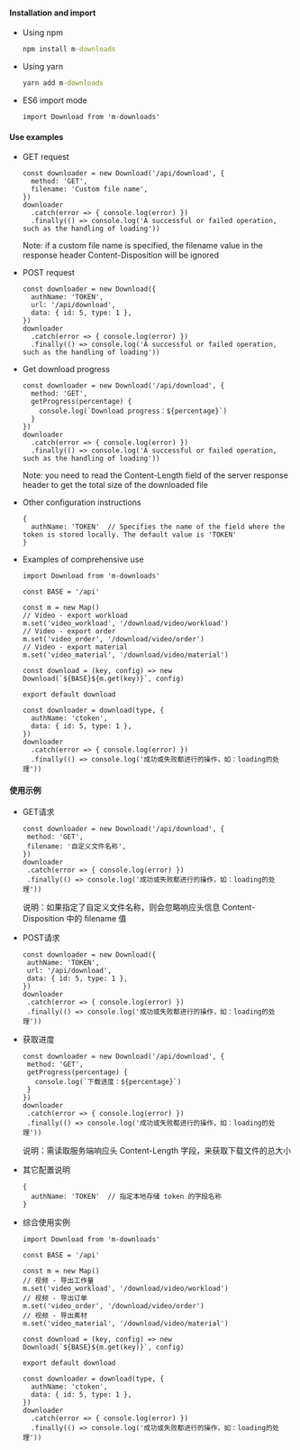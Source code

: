 #### Installation and import
* Using npm
  ```cmd
  npm install m-downloads
  ```

* Using yarn
  ```cmd
  yarn add m-downloads
  ```

* ES6 import mode
  ```JS
  import Download from 'm-downloads'
  ```

#### Use examples
* GET request
  ```JS
  const downloader = new Download('/api/download', {
    method: 'GET',
    filename: 'Custom file name',
  })
  downloader
    .catch(error => { console.log(error) })
    .finally(() => console.log('A successful or failed operation, such as the handling of loading'))
  ```
  Note: if a custom file name is specified, the filename value in the response header Content-Disposition will be ignored

* POST request
  ```JS
  const downloader = new Download({
    authName: 'TOKEN',
    url: '/api/download',
    data: { id: 5, type: 1 },
  })
  downloader
    .catch(error => { console.log(error) })
    .finally(() => console.log('A successful or failed operation, such as the handling of loading'))
  ```

* Get download progress
  ```JS
  const downloader = new Download('/api/download', {
    method: 'GET',
    getProgress(percentage) {
      console.log(`Download progress：${percentage}`)
    }
  })
  downloader
    .catch(error => { console.log(error) })
    .finally(() => console.log('A successful or failed operation, such as the handling of loading'))
  ```
  Note: you need to read the Content-Length field of the server response header to get the total size of the downloaded file

* Other configuration instructions
  ```JS
  {
    authName: 'TOKEN'  // Specifies the name of the field where the token is stored locally. The default value is 'TOKEN'
  }
  ```

* Examples of comprehensive use
  ```JS
  import Download from 'm-downloads'

  const BASE = '/api'

  const m = new Map()
  // Video - export workload
  m.set('video_workload', '/download/video/workload')
  // Video - export order
  m.set('video_order', '/download/video/order')
  // Video - export material
  m.set('video_material', '/download/video/material')

  const download = (key, config) => new Download(`${BASE}${m.get(key)}`, config)

  export default download
  ```
  ```JS
  const downloader = download(type, {
    authName: 'ctoken',
    data: { id: 5, type: 1 },
  })
  downloader
    .catch(error => { console.log(error) })
    .finally(() => console.log('成功或失败都进行的操作，如：loading的处理'))
  ```


#### 使用示例
* GET请求
  ```JS
  const downloader = new Download('/api/download', {
   method: 'GET',
   filename: '自定义文件名称',
  })
  downloader
   .catch(error => { console.log(error) })
   .finally(() => console.log('成功或失败都进行的操作，如：loading的处理'))
  ```
  说明：如果指定了自定义文件名称，则会忽略响应头信息 Content-Disposition 中的 filename 值

* POST请求
  ```JS
  const downloader = new Download({
   authName: 'TOKEN',
   url: '/api/download',
   data: { id: 5, type: 1 },
  })
  downloader
   .catch(error => { console.log(error) })
   .finally(() => console.log('成功或失败都进行的操作，如：loading的处理'))
  ```

* 获取进度
  ```JS
  const downloader = new Download('/api/download', {
   method: 'GET',
   getProgress(percentage) {
     console.log(`下载进度：${percentage}`)
   }
  })
  downloader
   .catch(error => { console.log(error) })
   .finally(() => console.log('成功或失败都进行的操作，如：loading的处理'))
  ```
  说明：需读取服务端响应头 Content-Length 字段，来获取下载文件的总大小

* 其它配置说明
  ```JS
  {
    authName: 'TOKEN'  // 指定本地存储 token 的字段名称
  }
  ```

* 综合使用实例
  ```JS
  import Download from 'm-downloads'

  const BASE = '/api'

  const m = new Map()
  // 视频 - 导出工作量
  m.set('video_workload', '/download/video/workload')
  // 视频 - 导出订单
  m.set('video_order', '/download/video/order')
  // 视频 - 导出素材
  m.set('video_material', '/download/video/material')

  const download = (key, config) => new Download(`${BASE}${m.get(key)}`, config)

  export default download
  ```
  ```JS
  const downloader = download(type, {
    authName: 'ctoken',
    data: { id: 5, type: 1 },
  })
  downloader
    .catch(error => { console.log(error) })
    .finally(() => console.log('成功或失败都进行的操作，如：loading的处理'))
  ```
